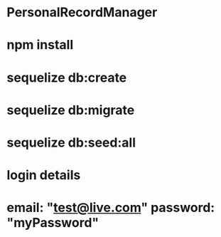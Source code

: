 # PersonalRecordManager
# npm install
# sequelize db:create
# sequelize db:migrate
# sequelize db:seed:all
# login details
# email: "test@live.com"   password: "myPassword"
